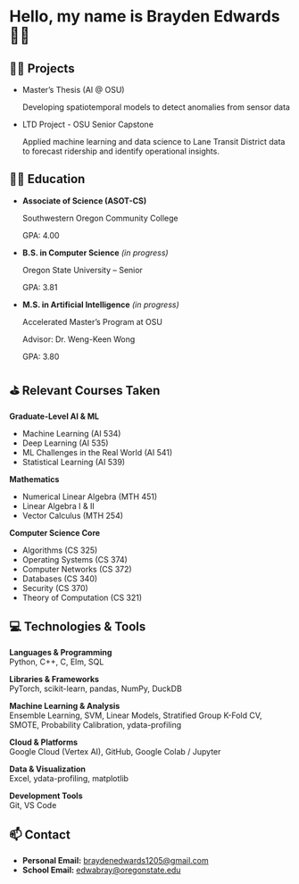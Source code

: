 # Hello, my name is Brayden Edwards 🙋‍♂️

## 👷‍♂️ Projects

- Master’s Thesis (AI @ OSU)
    
    Developing spatiotemporal models to detect anomalies from sensor data 
    
- LTD Project - OSU Senior Capstone
    
    Applied machine learning and data science to Lane Transit District data to forecast ridership and identify operational insights. 
    

## 👨‍🏫 Education

- **Associate of Science (ASOT-CS)**
    
    Southwestern Oregon Community College

    GPA: 4.00  
    
- **B.S. in Computer Science** *(in progress)*
    
    Oregon State University – Senior
  
    GPA: 3.81
    
- **M.S. in Artificial Intelligence** *(in progress)*
    
    Accelerated Master’s Program at OSU

    Advisor: Dr. Weng-Keen Wong

    GPA: 3.80

## ⛳️ Relevant Courses Taken

**Graduate-Level AI & ML**

- Machine Learning (AI 534)
- Deep Learning (AI 535)
- ML Challenges in the Real World (AI 541)
- Statistical Learning (AI 539)

**Mathematics**

- Numerical Linear Algebra (MTH 451)
- Linear Algebra I & II
- Vector Calculus (MTH 254)

**Computer Science Core**

- Algorithms (CS 325)
- Operating Systems (CS 374)
- Computer Networks (CS 372)
- Databases (CS 340)
- Security (CS 370)
- Theory of Computation (CS 321)

## 💻 Technologies & Tools

**Languages & Programming**  
Python, C++, C, Elm, SQL  

**Libraries & Frameworks**  
PyTorch, scikit-learn, pandas, NumPy, DuckDB  

**Machine Learning & Analysis**  
Ensemble Learning, SVM, Linear Models, Stratified Group K-Fold CV, SMOTE, Probability Calibration, ydata-profiling

**Cloud & Platforms**  
Google Cloud (Vertex AI), GitHub, Google Colab / Jupyter  

**Data & Visualization**  
Excel, ydata-profiling, matplotlib  

**Development Tools**  
Git, VS Code
  
## 📫 Contact

- **Personal Email:** braydenedwards1205@gmail.com  
- **School Email:** edwabray@oregonstate.edu
